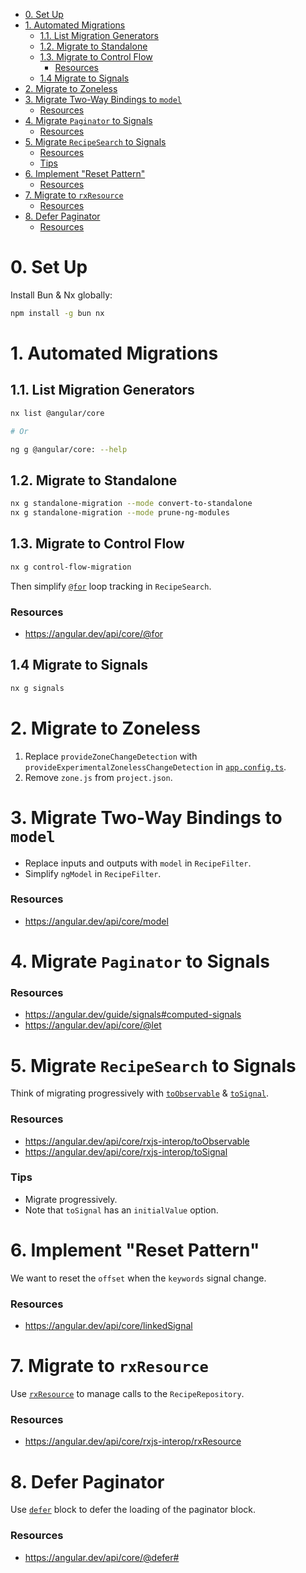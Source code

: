 
<!-- TOC -->
* [0. Set Up](#0-set-up)
* [1. Automated Migrations](#1-automated-migrations)
  * [1.1. List Migration Generators](#11-list-migration-generators)
  * [1.2. Migrate to Standalone](#12-migrate-to-standalone)
  * [1.3. Migrate to Control Flow](#13-migrate-to-control-flow)
    * [Resources](#resources)
  * [1.4 Migrate to Signals](#14-migrate-to-signals)
* [2. Migrate to Zoneless](#2-migrate-to-zoneless)
* [3. Migrate Two-Way Bindings to `model`](#3-migrate-two-way-bindings-to-model)
    * [Resources](#resources-1)
* [4. Migrate `Paginator` to Signals](#4-migrate-paginator-to-signals)
    * [Resources](#resources-2)
* [5. Migrate `RecipeSearch` to Signals](#5-migrate-recipesearch-to-signals)
    * [Resources](#resources-3)
    * [Tips](#tips)
* [6. Implement "Reset Pattern"](#6-implement-reset-pattern)
    * [Resources](#resources-4)
* [7. Migrate to `rxResource`](#7-migrate-to-rxresource)
    * [Resources](#resources-5)
* [8. Defer Paginator](#8-defer-paginator)
    * [Resources](#resources-6)
<!-- TOC -->

# 0. Set Up

Install Bun & Nx globally:

```sh
npm install -g bun nx
```

# 1. Automated Migrations

## 1.1. List Migration Generators

```sh
nx list @angular/core

# Or

ng g @angular/core: --help
```

## 1.2. Migrate to Standalone

```sh
nx g standalone-migration --mode convert-to-standalone
nx g standalone-migration --mode prune-ng-modules
```

## 1.3. Migrate to Control Flow

```sh
nx g control-flow-migration
```

Then simplify [`@for`](https://angular.dev/api/core/@for) loop tracking in `RecipeSearch`.

### Resources
- https://angular.dev/api/core/@for

## 1.4 Migrate to Signals

```sh
nx g signals
```

# 2. Migrate to Zoneless

1. Replace `provideZoneChangeDetection` with `provideExperimentalZonelessChangeDetection` in [`app.config.ts`](../apps/whiskmate/src/app/app.config.ts).
2. Remove `zone.js` from `project.json`.

# 3. Migrate Two-Way Bindings to `model`

- Replace inputs and outputs with `model` in `RecipeFilter`.
- Simplify `ngModel` in `RecipeFilter`.

### Resources
- https://angular.dev/api/core/model

# 4. Migrate `Paginator` to Signals

### Resources
- https://angular.dev/guide/signals#computed-signals
- https://angular.dev/api/core/@let

# 5. Migrate `RecipeSearch` to Signals

Think of migrating progressively with [`toObservable`](https://angular.dev/api/core/rxjs-interop/toObservable) & [`toSignal`](https://angular.dev/api/core/rxjs-interop/toSignal).

### Resources
- https://angular.dev/api/core/rxjs-interop/toObservable
- https://angular.dev/api/core/rxjs-interop/toSignal

### Tips

- Migrate progressively.
- Note that `toSignal` has an `initialValue` option.

# 6. Implement "Reset Pattern"

We want to reset the `offset` when the `keywords` signal change.

### Resources
- https://angular.dev/api/core/linkedSignal

# 7. Migrate to `rxResource`

Use [`rxResource`](https://angular.dev/api/core/rxjs-interop/rxResource#) to manage calls to the `RecipeRepository`.

### Resources
- https://angular.dev/api/core/rxjs-interop/rxResource

# 8. Defer Paginator

Use [`defer`](https://angular.dev/api/core/@defer) block to defer the loading of the paginator block.

### Resources
- https://angular.dev/api/core/@defer#

